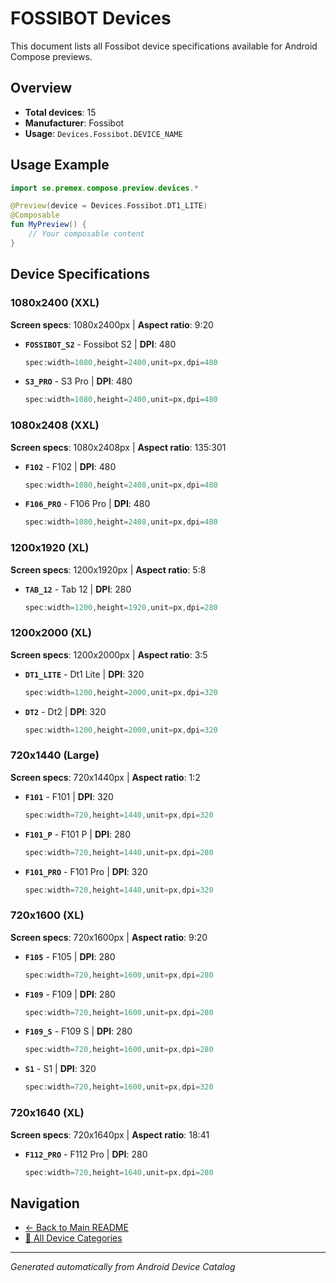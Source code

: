 # FOSSIBOT Devices

This document lists all Fossibot device specifications available for Android Compose previews.

## Overview

- **Total devices**: 15
- **Manufacturer**: Fossibot
- **Usage**: `Devices.Fossibot.DEVICE_NAME`

## Usage Example

```kotlin
import se.premex.compose.preview.devices.*

@Preview(device = Devices.Fossibot.DT1_LITE)
@Composable
fun MyPreview() {
    // Your composable content
}
```

## Device Specifications

### 1080x2400 (XXL)

**Screen specs**: 1080x2400px | **Aspect ratio**: 9:20

- **`FOSSIBOT_S2`** - Fossibot S2 | **DPI**: 480
  ```kotlin
  spec:width=1080,height=2400,unit=px,dpi=480
  ```

- **`S3_PRO`** - S3 Pro | **DPI**: 480
  ```kotlin
  spec:width=1080,height=2400,unit=px,dpi=480
  ```

### 1080x2408 (XXL)

**Screen specs**: 1080x2408px | **Aspect ratio**: 135:301

- **`F102`** - F102 | **DPI**: 480
  ```kotlin
  spec:width=1080,height=2408,unit=px,dpi=480
  ```

- **`F106_PRO`** - F106 Pro | **DPI**: 480
  ```kotlin
  spec:width=1080,height=2408,unit=px,dpi=480
  ```

### 1200x1920 (XL)

**Screen specs**: 1200x1920px | **Aspect ratio**: 5:8

- **`TAB_12`** - Tab 12 | **DPI**: 280
  ```kotlin
  spec:width=1200,height=1920,unit=px,dpi=280
  ```

### 1200x2000 (XL)

**Screen specs**: 1200x2000px | **Aspect ratio**: 3:5

- **`DT1_LITE`** - Dt1 Lite | **DPI**: 320
  ```kotlin
  spec:width=1200,height=2000,unit=px,dpi=320
  ```

- **`DT2`** - Dt2 | **DPI**: 320
  ```kotlin
  spec:width=1200,height=2000,unit=px,dpi=320
  ```

### 720x1440 (Large)

**Screen specs**: 720x1440px | **Aspect ratio**: 1:2

- **`F101`** - F101 | **DPI**: 320
  ```kotlin
  spec:width=720,height=1440,unit=px,dpi=320
  ```

- **`F101_P`** - F101 P | **DPI**: 280
  ```kotlin
  spec:width=720,height=1440,unit=px,dpi=280
  ```

- **`F101_PRO`** - F101 Pro | **DPI**: 320
  ```kotlin
  spec:width=720,height=1440,unit=px,dpi=320
  ```

### 720x1600 (XL)

**Screen specs**: 720x1600px | **Aspect ratio**: 9:20

- **`F105`** - F105 | **DPI**: 280
  ```kotlin
  spec:width=720,height=1600,unit=px,dpi=280
  ```

- **`F109`** - F109 | **DPI**: 280
  ```kotlin
  spec:width=720,height=1600,unit=px,dpi=280
  ```

- **`F109_S`** - F109 S | **DPI**: 280
  ```kotlin
  spec:width=720,height=1600,unit=px,dpi=280
  ```

- **`S1`** - S1 | **DPI**: 320
  ```kotlin
  spec:width=720,height=1600,unit=px,dpi=320
  ```

### 720x1640 (XL)

**Screen specs**: 720x1640px | **Aspect ratio**: 18:41

- **`F112_PRO`** - F112 Pro | **DPI**: 280
  ```kotlin
  spec:width=720,height=1640,unit=px,dpi=280
  ```

## Navigation

- [← Back to Main README](../../README.md)
- [📱 All Device Categories](../README.md)

---
*Generated automatically from Android Device Catalog*
